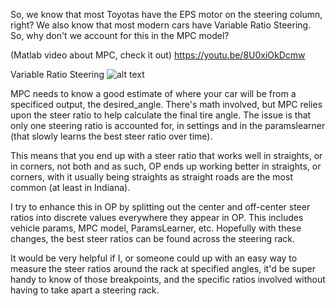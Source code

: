 So, we know that most Toyotas have the EPS motor on the steering column, right? We also know that most modern cars have Variable Ratio Steering. So, why don't we account for this in the MPC model?

(Matlab video about MPC, check it out)
https://youtu.be/8U0xiOkDcmw

Variable Ratio Steering
![alt text](https://i.imgur.com/HIruEfd.png)

MPC needs to know a good estimate of where your car will be from a specificed output, the desired_angle. There's math involved, but MPC relies upon the steer ratio to help calculate the final tire angle. The issue is that only one steering ratio is accounted for, in settings and in the paramslearner (that slowly learns the best steer ratio over time).

This means that you end up with a steer ratio that works well in straights, or in corners, not both and as such, OP ends up working better in straights, or corners, with it usually being straights as straight roads are the most common (at least in Indiana).

I try to enhance this in OP by splitting out the center and off-center steer ratios into discrete values everywhere they appear in OP. This includes vehicle params, MPC model, ParamsLearner, etc. Hopefully with these changes, the best steer ratios can be found across the steering rack.

It would be very helpful if I, or someone could up with an easy way to measure the steer ratios around the rack at specified angles, it'd be super handy to know of those breakpoints, and the specific ratios involved without having to take apart a steering rack.
